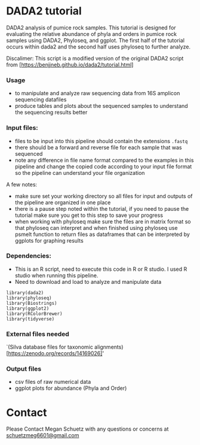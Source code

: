 # DADA2 tutorial
DADA2 analysis of pumice rock samples. This tutorial is designed for evaluating the relative abundance of phyla and orders in pumice rock samples using DADA2, Phyloseq, and ggplot. The first half of the tutorial occurs within dada2 and the second half uses phyloseq to further analyze.

Discalimer: This script is a modified version of the original DADA2 script from [https://benjjneb.github.io/dada2/tutorial.html]

### Usage 
- to manipulate and analyze raw sequencing data from 16S amplicon sequencing datafiles
- produce tables and plots about the sequenced samples to understand the sequencing results better 

### Input files:
- files to be input into this pipeline should contain the extensions `.fastq`
- there should be a forward and reverse file for each sample that was sequenced
- note any difference in file name format compared to the examples in this pipeline and change the copied code according to your input file format so the pipeline can understand your file organization

A few notes:
- make sure set your working directory so all files for input and outputs of the pipeline are organized in one place
- there is a pause step noted within the tutorial, if you need to pause the tutorial make sure you get to this step to save your progress
- when working with phyloseq make sure the files are in matrix format so that phyloseq can interpret and when finished using phyloseq use psmelt function to return files as dataframes that can be interpreted by ggplots for graphing results 

### Dependencies:
- This is an R script, need to execute this code in R or R studio. I used R studio when running this pipeline. 
- Need to download and load to analyze and manipulate data
```{r}
library(dada2)
library(phyloseq)
library(Biostrings)
library(ggplot2)
library(RColorBrewer)
library(tidyverse)
```

### External files needed 
`(Silva database files for taxonomic alignments)[https://zenodo.org/records/14169026]'

### Output files 
- csv files of raw numerical data
- ggplot plots for abundance (Phyla and Order)


# Contact
Please Contact Megan Schuetz with any questions or concerns at schuetzmeg6601@gmail.com
